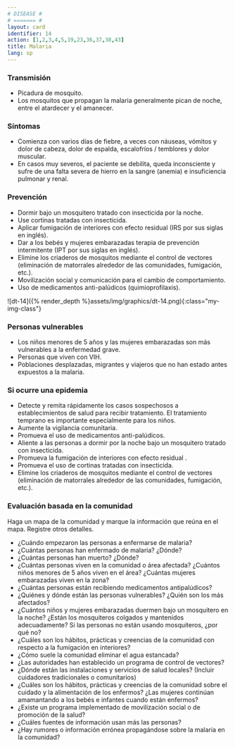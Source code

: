 ```yaml
---
# DISEASE #
# ======= #
layout: card
identifier: 14
action: [1,2,3,4,5,19,23,36,37,38,43]
title: Malaria
lang: sp
---
```


### Transmisión

- Picadura de mosquito.
- Los mosquitos que propagan la malaria generalmente pican de noche, entre el atardecer y el amanecer.

### Síntomas

- Comienza con varios días de fiebre, a veces con náuseas, vómitos y dolor de cabeza, dolor de espalda, escalofríos / temblores y dolor muscular.
- En casos muy severos, el paciente se debilita, queda inconsciente y sufre de una falta severa de hierro en la sangre (anemia) e insuficiencia pulmonar y renal.

### Prevención

- Dormir bajo un mosquitero tratado con insecticida por la noche.
- Use cortinas tratadas con insecticida.
- Aplicar fumigación de interiores con efecto residual (IRS por sus siglas en inglés). 
- Dar a los bebés y mujeres embarazadas terapia de prevención intermitente (IPT por sus siglas en inglés).
- Elimine los criaderos de mosquitos mediante el control de vectores (eliminación de matorrales alrededor de las comunidades, fumigación, etc.).
- Movilización social y comunicación para el cambio de comportamiento. 
- Uso de medicamentos anti-palúdicos (quimioprofilaxis).

![dt-14]({% render_depth %}assets/img/graphics/dt-14.png){:class="my-img-class"}

### Personas vulnerables

- Los niños menores de 5 años y las mujeres embarazadas son más vulnerables a la enfermedad grave.
- Personas que viven con VIH.
- Poblaciones desplazadas, migrantes y viajeros que no han estado antes expuestos a la malaria.

### Si ocurre una epidemia

- Detecte y remita rápidamente los casos sospechosos a establecimientos de salud para recibir tratamiento. El tratamiento temprano es importante especialmente para los niños.
- Aumente la vigilancia comunitaria.
- Promueva el uso de medicamentos anti-palúdicos.
- Aliente a las personas a dormir por la noche bajo un mosquitero tratado con insecticida.
- Promueva la fumigación de interiores con efecto residual .
- Promueva el uso de cortinas tratadas con insecticida.
- Elimine los criaderos de mosquitos mediante el control de vectores (eliminación de matorrales alrededor de las comunidades, fumigación, etc.).

### Evaluación basada en la comunidad

Haga un mapa de la comunidad y marque la información que reúna en el mapa. Registre otros detalles.
- ¿Cuándo empezaron las personas a enfermarse de malaria?
- ¿Cuántas personas han enfermado de malaria? ¿Dónde?
- ¿Cuántas personas han muerto? ¿Dónde?
- ¿Cuántas personas viven en la comunidad o área afectada? ¿Cuántos niños menores de 5 años viven en el área? ¿Cuántas mujeres embarazadas viven en la zona?
- ¿Cuántas personas están recibiendo medicamentos antipalúdicos?
- ¿Quiénes y dónde están las personas vulnerables? ¿Quién son los más afectados?
- ¿Cuántos niños y mujeres embarazadas duermen bajo un mosquitero en la noche? ¿Están los mosquiteros colgados y mantenidos adecuadamente? Si las personas no están usando mosquiteros, ¿por qué no?
- ¿Cuáles son los hábitos, prácticas y creencias de la comunidad con respecto a la fumigación en interiores?
- ¿Cómo suele la comunidad eliminar el agua estancada?
- ¿Las autoridades han establecido un programa de control de vectores?
- ¿Dónde están las instalaciones y servicios de salud locales? (Incluir cuidadores tradicionales o comunitarios)
- ¿Cuáles son los hábitos, prácticas y creencias de la comunidad sobre el cuidado y la alimentación de los enfermos? ¿Las mujeres continúan amamantando a los bebés e infantes cuando están enfermos?
- ¿Existe un programa implementado de movilización social o de promoción de la salud?
- ¿Cuáles fuentes de información usan más las personas?
- ¿Hay rumores o información errónea propagándose sobre la malaria en la comunidad?
